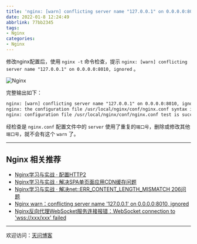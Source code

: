 ```yaml
---
title: 'nginx: [warn] conflicting server name "127.0.0.1" on 0.0.0.0:8010, ignored'
date: 2022-01-8 12:24:49
abbrlink: 77bb2345
tags:
- Nginx
categories:
- Nginx
---
```


修改nginx配置后，使用 `nginx -t` 命令检查，提示 `nginx: [warn] conflicting server name "127.0.0.1" on 0.0.0.0:8010, ignored` 。

![Nginx](https://tiven.cn/static/img/lol-aixi-EdqqnZmN7hqxlWovKa8nW.jpg)

[//]: # (<!-- more -->)

完整输出如下：

```txt
nginx: [warn] conflicting server name "127.0.0.1" on 0.0.0.0:8010, ignored
nginx: the configuration file /usr/local/nginx/conf/nginx.conf syntax is ok
nginx: configuration file /usr/local/nginx/conf/nginx.conf test is successful
```

经检查是 `nginx.conf` 配置文件中的 `server` 使用了重复的`端口号`，删除或修改其他`端口号`，就不会有这个 `warn` 了。

---

## Nginx 相关推荐

* [Nginx学习与实战 · 配置HTTP2](https://tiven.cn/p/1612b5cd/ "Nginx配置HTTP2 | 天问博客")
* [Nginx学习与实战 · 解决SPA单页面应用CDN缓存问题](https://tiven.cn/p/23ff4dc/ "Nginx解决SPA单页面应用CDN缓存问题 | 天问博客")
* [Nginx学习与实战 · 解决net::ERR_CONTENT_LENGTH_MISMATCH 206问题](https://tiven.cn/p/1a04c133/ "Nginx解决net::ERR_CONTENT_LENGTH_MISMATCH 206问题  | 天问博客")
* [Nginx warn：conflicting server name '127.0.0.1' on 0.0.0.0:8010, ignored](https://tiven.cn/p/77bb2345/ "Nginx warn：conflicting server name '127.0.0.1' on 0.0.0.0:8010, ignored | 天问博客")
* [Nginx反向代理WebSocket服务连接报错：WebSocket connection to 'wss://xxx/xxx' failed](https://tiven.cn/p/d9c87205/ "Nginx反向代理WebSocket服务连接报错：WebSocket connection to 'wss://xxx/xxx' failed | 天问博客")

---

欢迎访问：[天问博客](https://tiven.cn/p/77bb2345/ "天問博客")
